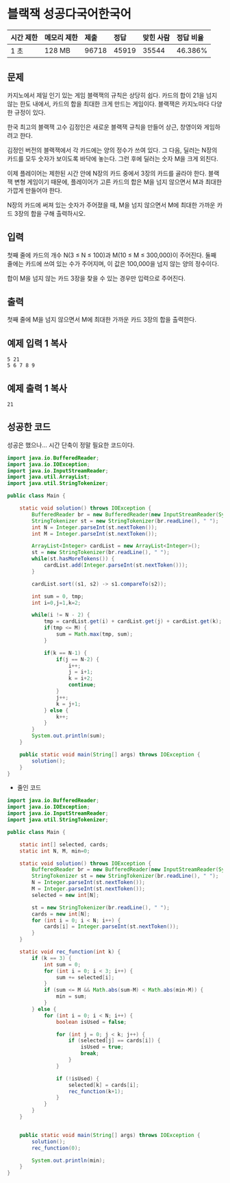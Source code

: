 # 블랙잭 성공다국어한국어  

| 시간 제한 | 메모리 제한 | 제출  | 정답  | 맞힌 사람 | 정답 비율 |
| :-------- | :---------- | :---- | :---- | :-------- | :-------- |
| 1 초      | 128 MB      | 96718 | 45919 | 35544     | 46.386%   |

## 문제

카지노에서 제일 인기 있는 게임 블랙잭의 규칙은 상당히 쉽다. 카드의 합이 21을 넘지 않는 한도 내에서, 카드의 합을 최대한 크게 만드는 게임이다. 블랙잭은 카지노마다 다양한 규정이 있다.

한국 최고의 블랙잭 고수 김정인은 새로운 블랙잭 규칙을 만들어 상근, 창영이와 게임하려고 한다.

김정인 버전의 블랙잭에서 각 카드에는 양의 정수가 쓰여 있다. 그 다음, 딜러는 N장의 카드를 모두 숫자가 보이도록 바닥에 놓는다. 그런 후에 딜러는 숫자 M을 크게 외친다.

이제 플레이어는 제한된 시간 안에 N장의 카드 중에서 3장의 카드를 골라야 한다. 블랙잭 변형 게임이기 때문에, 플레이어가 고른 카드의 합은 M을 넘지 않으면서 M과 최대한 가깝게 만들어야 한다.

N장의 카드에 써져 있는 숫자가 주어졌을 때, M을 넘지 않으면서 M에 최대한 가까운 카드 3장의 합을 구해 출력하시오.

## 입력

첫째 줄에 카드의 개수 N(3 ≤ N ≤ 100)과 M(10 ≤ M ≤ 300,000)이 주어진다. 둘째 줄에는 카드에 쓰여 있는 수가 주어지며, 이 값은 100,000을 넘지 않는 양의 정수이다.

합이 M을 넘지 않는 카드 3장을 찾을 수 있는 경우만 입력으로 주어진다.

## 출력

첫째 줄에 M을 넘지 않으면서 M에 최대한 가까운 카드 3장의 합을 출력한다.

## 예제 입력 1 복사

```
5 21
5 6 7 8 9
```

## 예제 출력 1 복사

```
21
```



## 성공한 코드

성공은 했으나... 시간 단축이 정말 필요한 코드이다.

~~~java
import java.io.BufferedReader;
import java.io.IOException;
import java.io.InputStreamReader;
import java.util.ArrayList;
import java.util.StringTokenizer;

public class Main {

    static void solution() throws IOException {
        BufferedReader br = new BufferedReader(new InputStreamReader(System.in));
        StringTokenizer st = new StringTokenizer(br.readLine(), " ");
        int N = Integer.parseInt(st.nextToken());
        int M = Integer.parseInt(st.nextToken());

        ArrayList<Integer> cardList = new ArrayList<Integer>();
        st = new StringTokenizer(br.readLine(), " ");
        while(st.hasMoreTokens()) {
            cardList.add(Integer.parseInt(st.nextToken()));
        }

        cardList.sort((s1, s2) -> s1.compareTo(s2));

        int sum = 0, tmp;
        int i=0,j=1,k=2;

        while(i != N - 2) {
            tmp = cardList.get(i) + cardList.get(j) + cardList.get(k);
            if(tmp <= M) {
                sum = Math.max(tmp, sum);
            }

            if(k == N-1) {
                if(j == N-2) {
                    i++;
                    j = i+1;
                    k = i+2;
                    continue;
                }
                j++;
                k = j+1;
            } else {
                k++;
            }
        }
        System.out.println(sum);
    }

    public static void main(String[] args) throws IOException {
        solution();
    }
}
~~~



* 줄인 코드

~~~java
import java.io.BufferedReader;
import java.io.IOException;
import java.io.InputStreamReader;
import java.util.StringTokenizer;

public class Main {

    static int[] selected, cards;
    static int N, M, min=0;

    static void solution() throws IOException {
        BufferedReader br = new BufferedReader(new InputStreamReader(System.in));
        StringTokenizer st = new StringTokenizer(br.readLine(), " ");
        N = Integer.parseInt(st.nextToken());
        M = Integer.parseInt(st.nextToken());
        selected = new int[N];

        st = new StringTokenizer(br.readLine(), " ");
        cards = new int[N];
        for (int i = 0; i < N; i++) {
            cards[i] = Integer.parseInt(st.nextToken());
        }
    }

    static void rec_function(int k) {
        if (k == 3) {
            int sum = 0;
            for (int i = 0; i < 3; i++) {
                sum += selected[i];
            }
            if (sum <= M && Math.abs(sum-M) < Math.abs(min-M)) {
                min = sum;
            }
        } else {
            for (int i = 0; i < N; i++) {
                boolean isUsed = false;

                for (int j = 0; j < k; j++) {
                    if (selected[j] == cards[i]) {
                        isUsed = true;
                        break;
                    }
                }

                if (!isUsed) {
                    selected[k] = cards[i];
                    rec_function(k+1);
                }
            }
        }
    }


    public static void main(String[] args) throws IOException {
        solution();
        rec_function(0);

        System.out.println(min);
    }
}
~~~

